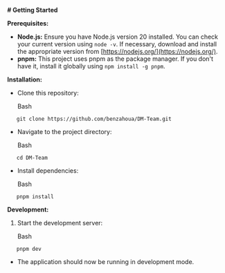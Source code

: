 **# Getting Started**

**Prerequisites:**

* **Node.js:** Ensure you have Node.js version 20 installed. You can check your current version using `node -v`. If necessary, download and install the appropriate version from [https://nodejs.org/](https://nodejs.org/).
* **pnpm:** This project uses pnpm as the package manager. If you don't have it, install it globally using `npm install -g pnpm`.

**Installation:**

* Clone this repository:

   Bash

```
   git clone https://github.com/benzahoua/DM-Team.git
```

* Navigate to the project directory:

   Bash

```
   cd DM-Team
```

* Install dependencies:

   Bash

```
   pnpm install
```

**Development:**

1. Start the development server:

   Bash

```
   pnpm dev
```

* The application should now be running in development mode.
